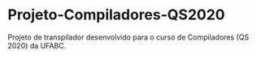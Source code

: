 # Projeto-Compiladores-QS2020
Projeto de transpilador desenvolvido para o curso de Compiladores (QS 2020) da UFABC.
